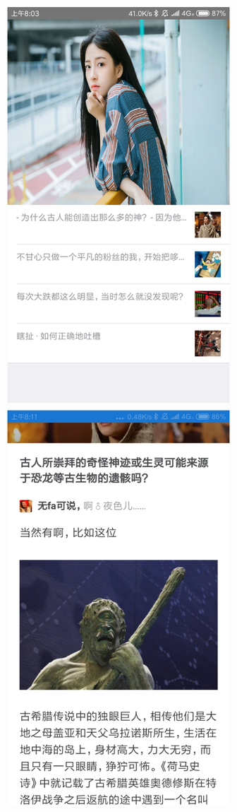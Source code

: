 

![](img/Screenshot_2018-11-16-08-03-01-725_io.dcloud.HBui.png )

![](img/Screenshot_2018-11-16-08-11-31-230_io.dcloud.H52D.png )